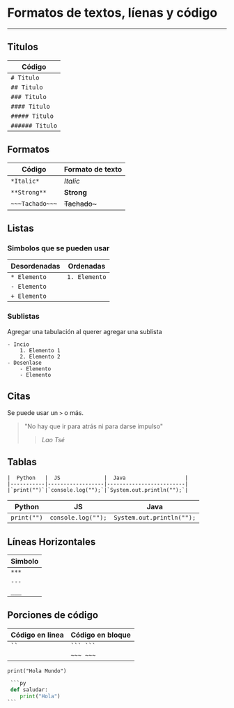 # Formatos de textos, líenas y código
---
## Titulos

|Código          |
|----------------|
|`# Titulo`      |
|`## Titulo`     |
|`### Titulo`    |
|`#### Titulo`   |
|`##### Titulo`  |
|`###### Titulo` |


## Formatos

| Código            | Formato de texto|
|-------------------|-----------------|
| `*Italic*`        | *Italic*        |
| `**Strong**`      | **Strong**      |
| `~~~Tachado~~~`   | ~~Tachado~~~    |

## Listas
### Simbolos que se pueden usar
| Desordenadas      | Ordenadas       |
|-------------------|-----------------|
| `* Elemento`      | `1. Elemento`   |
| `- Elemento`      |                 |
| `+ Elemento`      |                 |

### Sublistas
Agregar una tabulación al querer agregar una sublista

```
- Incio
    1. Elemento 1
    2. Elemento 2
- Desenlase
    - Elemento
    - Elemento
```

## Citas
Se puede usar un `>` o más.

>"No hay que ir para atrás ni para darse impulso"
>> *Lao Tsé*

## Tablas
~~~
|  Python   |  JS              |  Java                   |
|-----------|------------------|-------------------------|
|`print("")`|`console.log("");`|`System.out.println("");`|
~~~
|  Python   |  JS              |  Java                   |
|-----------|------------------|-------------------------|
|`print("")`|`console.log("");`|`System.out.println("");`|
## Líneas Horizontales

|Simbolo|
|-------|
|`***`  |
|`---`  |
|`___`  |

## Porciones de código
|  Código en linea  |  Código en bloque  |
|-------------------|--------------------|
|` `` `             |` ``` ``` `         |
|                   |` ~~~ ~~~ `         |

`print("Hola Mundo")`

~~~py
 ```py
 def saludar:
    print("Hola")
```
~~~

